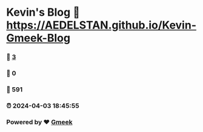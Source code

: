 # Kevin's Blog :link: https://AEDELSTAN.github.io/Kevin-Gmeek-Blog 
### :page_facing_up: [3](https://AEDELSTAN.github.io/Kevin-Gmeek-Blog/tag.html) 
### :speech_balloon: 0 
### :hibiscus: 591 
### :alarm_clock: 2024-04-03 18:45:55 
### Powered by :heart: [Gmeek](https://github.com/Meekdai/Gmeek)

